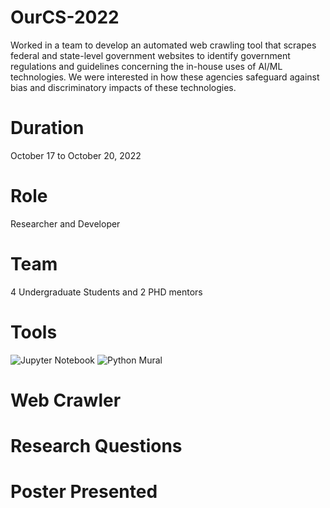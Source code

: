 # OurCS-2022
Worked in a team to develop an automated web crawling tool that scrapes federal and state-level government websites to identify government regulations and guidelines concerning the in-house uses of AI/ML technologies. We were interested in how these agencies safeguard against bias and discriminatory impacts of these technologies.

# Duration
October 17 to October 20, 2022

# Role
Researcher and Developer

# Team
4 Undergraduate Students and 2 PHD mentors

# Tools
![Jupyter Notebook](https://img.shields.io/badge/jupyter-%23FA0F00.svg?style=for-the-badge&logo=jupyter&logoColor=white)
![Python](https://img.shields.io/badge/python-3670A0?style=for-the-badge&logo=python&logoColor=ffdd54)
Mural


# Web Crawler

# Research Questions

# Poster Presented 



